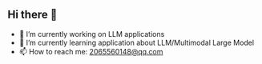 ## Hi there 👋
- 🔭 I’m currently working on LLM applications
- 🌱 I’m currently learning application about LLM/Multimodal Large Model 
- 📫 How to reach me: 2065560148@qq.com

